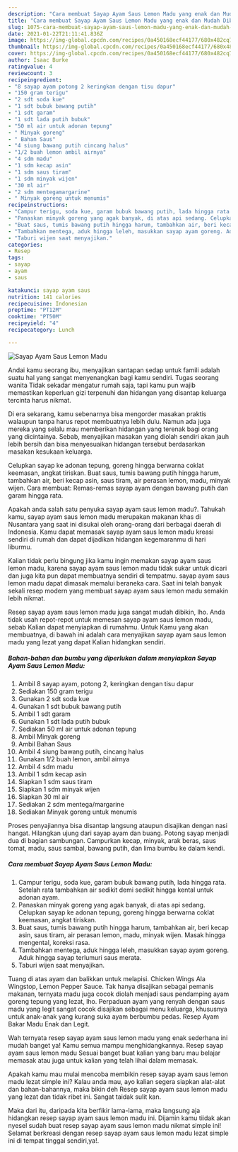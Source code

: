```yaml
---
description: "Cara membuat Sayap Ayam Saus Lemon Madu yang enak dan Mudah Dibuat"
title: "Cara membuat Sayap Ayam Saus Lemon Madu yang enak dan Mudah Dibuat"
slug: 1075-cara-membuat-sayap-ayam-saus-lemon-madu-yang-enak-dan-mudah-dibuat
date: 2021-01-22T21:11:41.836Z
image: https://img-global.cpcdn.com/recipes/0a450168ecf44177/680x482cq70/sayap-ayam-saus-lemon-madu-foto-resep-utama.jpg
thumbnail: https://img-global.cpcdn.com/recipes/0a450168ecf44177/680x482cq70/sayap-ayam-saus-lemon-madu-foto-resep-utama.jpg
cover: https://img-global.cpcdn.com/recipes/0a450168ecf44177/680x482cq70/sayap-ayam-saus-lemon-madu-foto-resep-utama.jpg
author: Isaac Burke
ratingvalue: 4
reviewcount: 3
recipeingredient:
- "8 sayap ayam potong 2 keringkan dengan tisu dapur"
- "150 gram terigu"
- "2 sdt soda kue"
- "1 sdt bubuk bawang putih"
- "1 sdt garam"
- "1 sdt lada putih bubuk"
- "50 ml air untuk adonan tepung"
- " Minyak goreng"
- " Bahan Saus"
- "4 siung bawang putih cincang halus"
- "1/2 buah lemon ambil airnya"
- "4 sdm madu"
- "1 sdm kecap asin"
- "1 sdm saus tiram"
- "1 sdm minyak wijen"
- "30 ml air"
- "2 sdm mentegamargarine"
- " Minyak goreng untuk menumis"
recipeinstructions:
- "Campur terigu, soda kue, garam bubuk bawang putih, lada hingga rata. Setelah rata tambahkan air sedikit demi sedikit hingga kental untuk adonan ayam."
- "Panaskan minyak goreng yang agak banyak, di atas api sedang. Celupkan sayap ke adonan tepung, goreng hingga berwarna coklat keemasan, angkat tiriskan."
- "Buat saus, tumis bawang putih hingga harum, tambahkan air, beri kecap asin, saus tiram, air perasan lemon, madu, minyak wijen. Masak hingga mengental, koreksi rasa."
- "Tambahkan mentega, aduk hingga leleh, masukkan sayap ayam goreng. Aduk hingga sayap terlumuri saus merata."
- "Taburi wijen saat menyajikan."
categories:
- Resep
tags:
- sayap
- ayam
- saus

katakunci: sayap ayam saus 
nutrition: 141 calories
recipecuisine: Indonesian
preptime: "PT12M"
cooktime: "PT50M"
recipeyield: "4"
recipecategory: Lunch

---
```



![Sayap Ayam Saus Lemon Madu](https://img-global.cpcdn.com/recipes/0a450168ecf44177/680x482cq70/sayap-ayam-saus-lemon-madu-foto-resep-utama.jpg)

Andai kamu seorang ibu, menyajikan santapan sedap untuk famili adalah suatu hal yang sangat menyenangkan bagi kamu sendiri. Tugas seorang  wanita Tidak sekadar mengatur rumah saja, tapi kamu pun wajib memastikan keperluan gizi terpenuhi dan hidangan yang disantap keluarga tercinta harus nikmat.

Di era  sekarang, kamu sebenarnya bisa mengorder masakan praktis walaupun tanpa harus repot membuatnya lebih dulu. Namun ada juga mereka yang selalu mau memberikan hidangan yang terenak bagi orang yang dicintainya. Sebab, menyajikan masakan yang diolah sendiri akan jauh lebih bersih dan bisa menyesuaikan hidangan tersebut berdasarkan masakan kesukaan keluarga. 

Celupkan sayap ke adonan tepung, goreng hingga berwarna coklat keemasan, angkat tiriskan. Buat saus, tumis bawang putih hingga harum, tambahkan air, beri kecap asin, saus tiram, air perasan lemon, madu, minyak wijen. Cara membuat: Remas-remas sayap ayam dengan bawang putih dan garam hingga rata.

Apakah anda salah satu penyuka sayap ayam saus lemon madu?. Tahukah kamu, sayap ayam saus lemon madu merupakan makanan khas di Nusantara yang saat ini disukai oleh orang-orang dari berbagai daerah di Indonesia. Kamu dapat memasak sayap ayam saus lemon madu kreasi sendiri di rumah dan dapat dijadikan hidangan kegemaranmu di hari liburmu.

Kalian tidak perlu bingung jika kamu ingin memakan sayap ayam saus lemon madu, karena sayap ayam saus lemon madu tidak sukar untuk dicari dan juga kita pun dapat membuatnya sendiri di tempatmu. sayap ayam saus lemon madu dapat dimasak memalui beraneka cara. Saat ini telah banyak sekali resep modern yang membuat sayap ayam saus lemon madu semakin lebih nikmat.

Resep sayap ayam saus lemon madu juga sangat mudah dibikin, lho. Anda tidak usah repot-repot untuk memesan sayap ayam saus lemon madu, sebab Kalian dapat menyiapkan di rumahmu. Untuk Kamu yang akan membuatnya, di bawah ini adalah cara menyajikan sayap ayam saus lemon madu yang lezat yang dapat Kalian hidangkan sendiri.

<!--inarticleads1-->

##### Bahan-bahan dan bumbu yang diperlukan dalam menyiapkan Sayap Ayam Saus Lemon Madu:

1. Ambil 8 sayap ayam, potong 2, keringkan dengan tisu dapur
1. Sediakan 150 gram terigu
1. Gunakan 2 sdt soda kue
1. Gunakan 1 sdt bubuk bawang putih
1. Ambil 1 sdt garam
1. Gunakan 1 sdt lada putih bubuk
1. Sediakan 50 ml air untuk adonan tepung
1. Ambil  Minyak goreng
1. Ambil  Bahan Saus
1. Ambil 4 siung bawang putih, cincang halus
1. Gunakan 1/2 buah lemon, ambil airnya
1. Ambil 4 sdm madu
1. Ambil 1 sdm kecap asin
1. Siapkan 1 sdm saus tiram
1. Siapkan 1 sdm minyak wijen
1. Siapkan 30 ml air
1. Sediakan 2 sdm mentega/margarine
1. Sediakan  Minyak goreng untuk menumis


Proses penyajiannya bisa disantap langsung ataupun disajikan dengan nasi hangat. Hilangkan ujung dari sayap ayam dan buang. Potong sayap menjadi dua di bagian sambungan. Campurkan kecap, minyak, arak beras, saus tomat, madu, saus sambal, bawang putih, dan lima bumbu ke dalam kendi. 

<!--inarticleads2-->

##### Cara membuat Sayap Ayam Saus Lemon Madu:

1. Campur terigu, soda kue, garam bubuk bawang putih, lada hingga rata. Setelah rata tambahkan air sedikit demi sedikit hingga kental untuk adonan ayam.
1. Panaskan minyak goreng yang agak banyak, di atas api sedang. Celupkan sayap ke adonan tepung, goreng hingga berwarna coklat keemasan, angkat tiriskan.
1. Buat saus, tumis bawang putih hingga harum, tambahkan air, beri kecap asin, saus tiram, air perasan lemon, madu, minyak wijen. Masak hingga mengental, koreksi rasa.
1. Tambahkan mentega, aduk hingga leleh, masukkan sayap ayam goreng. Aduk hingga sayap terlumuri saus merata.
1. Taburi wijen saat menyajikan.


Tuang di atas ayam dan balikkan untuk melapisi. Chicken Wings Ala Wingstop, Lemon Pepper Sauce. Tak hanya disajikan sebagai pemanis makanan, ternyata madu juga cocok diolah menjadi saus pendamping ayam goreng tepung yang lezat, lho. Perpaduan ayam yang renyah dengan saus madu yang legit sangat cocok disajikan sebagai menu keluarga, khususnya untuk anak-anak yang kurang suka ayam berbumbu pedas. Resep Ayam Bakar Madu Enak dan Legit. 

Wah ternyata resep sayap ayam saus lemon madu yang enak sederhana ini mudah banget ya! Kamu semua mampu menghidangkannya. Resep sayap ayam saus lemon madu Sesuai banget buat kalian yang baru mau belajar memasak atau juga untuk kalian yang telah lihai dalam memasak.

Apakah kamu mau mulai mencoba membikin resep sayap ayam saus lemon madu lezat simple ini? Kalau anda mau, ayo kalian segera siapkan alat-alat dan bahan-bahannya, maka bikin deh Resep sayap ayam saus lemon madu yang lezat dan tidak ribet ini. Sangat taidak sulit kan. 

Maka dari itu, daripada kita berfikir lama-lama, maka langsung aja hidangkan resep sayap ayam saus lemon madu ini. Dijamin kamu tiidak akan nyesel sudah buat resep sayap ayam saus lemon madu nikmat simple ini! Selamat berkreasi dengan resep sayap ayam saus lemon madu lezat simple ini di tempat tinggal sendiri,ya!.

